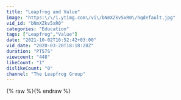 ```yaml
---
title: "Leapfrog and Value"
image: "https:\/\/i.ytimg.com\/vi\/bNmXZkv5xR0\/hqdefault.jpg"
vid_id: "bNmXZkv5xR0"
categories: "Education"
tags: ["Leapfrog","Value"]
date: "2021-10-02T16:52:42+03:00"
vid_date: "2020-03-20T18:18:28Z"
duration: "PT57S"
viewcount: "448"
likeCount: "1"
dislikeCount: "0"
channel: "The Leapfrog Group"
---
```

{% raw %}{% endraw %}
